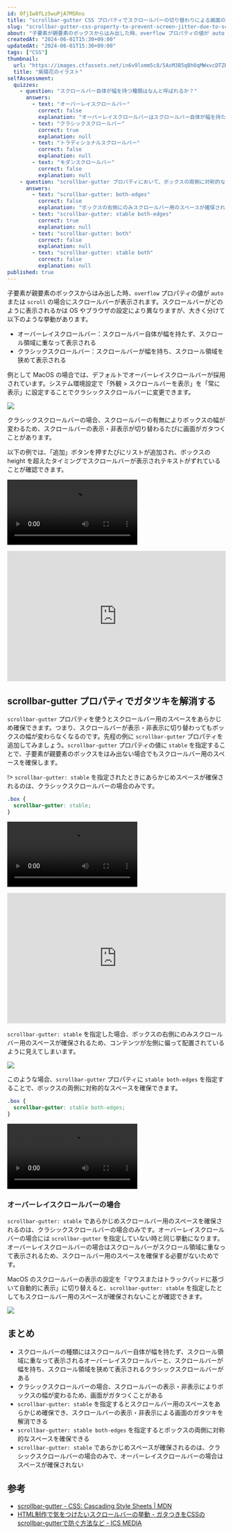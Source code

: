 ```yaml
---
id: OfjIw8fLz5wuPjA7MSRns
title: "scrollbar-gutter CSS プロパティでスクロールバーの切り替わりによる画面のガタツキを解消する"
slug: "scrollbar-gutter-css-property-to-prevent-screen-jitter-due-to-scroll-bar-switching"
about: "子要素が親要素のボックスからはみ出した時、overflow プロパティの値が auto または scroll の場合にスクロールバーが表示されます。スクロールバーがクラシックスクロールバーの場合、スクロールバーの表示・非表示によりボックスの幅が変わるため、画面がガタつくことがあります。scrollbar-gutter プロパティを使うとスクロールバー用のスペースをあらかじめ確保でき、画面のガタツキを解消できます。"
createdAt: "2024-06-01T15:30+09:00"
updatedAt: "2024-06-01T15:30+09:00"
tags: ["CSS"]
thumbnail:
  url: "https://images.ctfassets.net/in6v9lxmm5c8/5AsM3B5qBh0qMWxvcDTZHQ/4d03e02e5dc069db16af3cfff092a288/flower_ajisai_8974-768x662.png"
  title: "紫陽花のイラスト"
selfAssessment:
  quizzes:
    - question: "スクロールバー自体が幅を持つ種類はなんと呼ばれるか？"
      answers:
        - text: "オーバーレイスクロールバー"
          correct: false
          explanation: "オーバーレイスクロールバーはスクロールバー自体が幅を持たず、スクロール領域に重なって表示されます。"
        - text: "クラシックスクロールバー"
          correct: true
          explanation: null
        - text: "トラディショナルスクロールバー"
          correct: false
          explanation: null
        - text: "モダンスクロールバー"
          correct: false
          explanation: null
    - question: "scrollbar-gutter プロパティにおいて、ボックスの両側に対称的なスペースを確保する方法はどれか？"
      answers:
        - text: "scrollbar-gutter: both-edges"
          correct: false
          explanation: "ボックスの右側にのみスクロールバー用のスペースが確保されます。"
        - text: "scrollbar-gutter: stable both-edges"
          correct: true
          explanation: null
        - text: "scrollbar-gutter: both"
          correct: false
          explanation: null
        - text: "scrollbar-gutter: stable both"
          correct: false
          explanation: null
published: true
---
```

子要素が親要素のボックスからはみ出した時、`overflow` プロパティの値が `auto` または `scroll` の場合にスクロールバーが表示されます。スクロールバーがどのように表示されるかは OS やブラウザの設定により異なりますが、大きく分けて以下のような挙動があります。

- オーバーレイスクロールバー：スクロールバー自体が幅を持たず、スクロール領域に重なって表示される
- クラシックスクロールバー：スクロールバーが幅を持ち、スクロール領域を狭めて表示される

例として MacOS の場合では、デフォルトでオーバーレイスクロールバーが採用されています。システム環境設定で「外観 > スクロールバーを表示」を「常に表示」に設定することでクラシックスクロールバーに変更できます。

![](https://images.ctfassets.net/in6v9lxmm5c8/1NuVUyEcqSfkRZoP9RV0yZ/3beefb375d0f0cafac3c944d79953036/__________2024-06-01_17.12.03.png)

クラシックスクロールバーの場合、スクロールバーの有無によりボックスの幅が変わるため、スクロールバーの表示・非表示が切り替わるたびに画面がガタつくことがあります。

以下の例では、「追加」ボタンを押すたびにリストが追加され、ボックスの height を超えたタイミングでスクロールバーが表示されテキストがずれていることが確認できます。

<video src="https://videos.ctfassets.net/in6v9lxmm5c8/5bFstaxxB1uvUyndG3RFWe/4568b024186e43ffd2cd5eb8004f0d94/_____2024-06-01_16.50.11.mov" controls></video>

<iframe height="300" style="width: 100%;" scrolling="no" title="Untitled" src="https://codepen.io/azukiazusa1/embed/eYavWbW?default-tab=css%2Cresult" frameborder="no" loading="lazy" allowtransparency="true" allowfullscreen="true">
  See the Pen <a href="https://codepen.io/azukiazusa1/pen/eYavWbW">
  Untitled</a> by azukiazusa1 (<a href="https://codepen.io/azukiazusa1">@azukiazusa1</a>)
  on <a href="https://codepen.io">CodePen</a>.
</iframe>

## scrollbar-gutter プロパティでガタツキを解消する

`scrollbar-gutter` プロパティを使うとスクロールバー用のスペースをあらかじめ確保できます。つまり、スクロールバーが表示・非表示に切り替わってもボックスの幅が変わらなくなるのです。先程の例に `scrollbar-gutter` プロパティを追加してみましょう。`scrollbar-gutter` プロパティの値に `stable` を指定することで、子要素が親要素のボックスをはみ出ない場合でもスクロールバー用のスペースを確保します。

!> `scrollbar-gutter: stable` を指定されたときにあらかじめスペースが確保されるのは、クラシックスクロールバーの場合のみです。

```css
.box {
  scrollbar-gutter: stable;
}
```

<video src="https://videos.ctfassets.net/in6v9lxmm5c8/4Yk7tqutrC60Rv1vOF3HiV/a220a7d65f2b4b231e4c936710db799a/_____2024-06-01_17.00.40.mov" controls></video>

<iframe height="300" style="width: 100%;" scrolling="no" title="Untitled" src="https://codepen.io/azukiazusa1/embed/RwmpVmO?default-tab=css%2Cresult" frameborder="no" loading="lazy" allowtransparency="true" allowfullscreen="true">
  See the Pen <a href="https://codepen.io/azukiazusa1/pen/RwmpVmO">
  Untitled</a> by azukiazusa1 (<a href="https://codepen.io/azukiazusa1">@azukiazusa1</a>)
  on <a href="https://codepen.io">CodePen</a>.
</iframe>

`scrollbar-gutter: stable` を指定した場合、ボックスの右側にのみスクロールバー用のスペースが確保されるため、コンテンツが左側に偏って配置されているように見えてしまいます。

![](https://images.ctfassets.net/in6v9lxmm5c8/2sJCtllOxbG120dPwivdAR/ff6185debffe00f37fec5d7a1b4d9a1f/__________2024-06-01_17.04.48.png)

このような場合、`scrollbar-gutter` プロパティに `stable both-edges` を指定することで、ボックスの両側に対称的なスペースを確保できます。

```css
.box {
  scrollbar-gutter: stable both-edges;
}
```

<video src="https://images.ctfassets.net/in6v9lxmm5c8/4i0TYF7GxfBPlPzg0MFJd4/958bd8cb45eb96dc8a7b32cc316cfcc8/__________2024-06-01_17.07.22.png" controls></video>

### オーバーレイスクロールバーの場合

`scrollbar-gutter: stable` であらかじめスクロールバー用のスペースを確保されるのは、クラシックスクロールバーの場合のみです。オーバーレイスクロールバーの場合には `scrollbar-gutter` を指定していない時と同じ挙動になります。オーバーレイスクロールバーの場合はスクロールバーがスクロール領域に重なって表示されるため、スクロールバー用のスペースを確保する必要がないためです。

MacOS のスクロールバーの表示の設定を「マウスまたはトラックパッドに基づいて自動的に表示」に切り替えると、`scrollbar-gutter: stable` を指定したとしてもスクロールバー用のスペースが確保されないことが確認できます。

![](https://images.ctfassets.net/in6v9lxmm5c8/4hNWKCiWbC0Y8Z9parAhM3/e7e669b384551690f8e457bc9f276eb7/__________2024-06-01_17.10.37.png)

## まとめ

- スクロールバーの種類にはスクロールバー自体が幅を持たず、スクロール領域に重なって表示されるオーバーレイスクロールバーと、スクロールバーが幅を持ち、スクロール領域を狭めて表示されるクラシックスクロールバーがある
- クラシックスクロールバーの場合、スクロールバーの表示・非表示によりボックスの幅が変わるため、画面がガタつくことがある
- `scrollbar-gutter: stable` を指定するとスクロールバー用のスペースをあらかじめ確保でき、スクロールバーの表示・非表示による画面のガタツキを解消できる
- `scrollbar-gutter: stable both-edges` を指定するとボックスの両側に対称的なスペースを確保できる
- `scrollbar-gutter: stable` であらかじめスペースが確保されるのは、クラシックスクロールバーの場合のみで、オーバーレイスクロールバーの場合はスペースが確保されない

## 参考

- [scrollbar-gutter - CSS: Cascading Style Sheets | MDN](https://developer.mozilla.org/en-US/docs/Web/CSS/scrollbar-gutter)
- [HTML制作で気をつけたいスクロールバーの挙動 - ガタつきをCSSのscrollbar-gutterで防ぐ方法など - ICS MEDIA](https://ics.media/entry/230206/)
